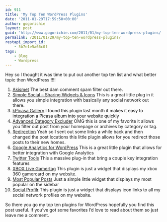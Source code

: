```yaml
---
id: 911
title: 'My Top Ten WordPress Plugins'
date: '2011-01-29T17:59:50+00:00'
author: gogorichie
layout: post
guid: 'http://www.gogorichie.com/2011/01/my-top-ten-wordpress-plugins/'
permalink: /2011/01/29/my-top-ten-wordpress-plugins/
restapi_import_id:
    - 5b7e1e5a66c0f
tags:
    - Blog
    - Wordpress
---
```


Hey so I thought it was time to put out another top ten list and what better topic then WordPress !!!!

1. [Akismet](http://wordpress.org/extend/plugins/akismet/) The best dam comment spam filter out there.
2. [Simple Social – Sharing Widgets &amp; Icons](http://wordpress.org/extend/plugins/simple-social-sharing-widgets-icons/) This is a great little plug in it allows you simple integration with basically any social network out there.
3. [kPicasa Gallery](http://www.boloxe.com/techblog/)<span style="color:black;"> I found this plugin last month it makes it easy to integration a Picasa album into your website quickly</span>
4. [Advanced Category Excluder](http://ace.dev.rain.hu/) OMG this is one of my favorite it allows you filter out post from your homepage or archives by category or tag.
5. [Redirection](http://urbangiraffe.com/plugins/redirection/) Yeah so I sent out some links a while back and then changed the post locations this little plugin allows for you redirect those posts to their new homes.
6. [Google Analytics for WordPress](http://wordpress.org/extend/plugins/google-analytics-for-wordpress/) This is a great little plugin that allows for better integration with Google Analytics
7. [Twitter Tools](http://crowdfavorite.com/wordpress/plugins/twitter-tools/) This a massive plug-in that bring a couple key integration features
8. [XBOX Live Gamertag](http://wordpress.org/extend/plugins/xbox-gamertag-widget/) This plugin is just a widget that displays my xbox 360 gamercard on my website.
9. [Most Popular Posts](http://www.wesg.ca/2008/08/wordpress-widget-most-popular/) Just a simple little widget that displays my most popular on the sidebar
10. [Social Profilr](http://www.socialprofilr.com/) This plugin is just a widget that displays icon links to all my social network profiles on my website.

So there you go my top ten plugins for WordPress hopefully you find this post useful. If you’ve got some favorites I’d love to read about them so just leave me a comment.